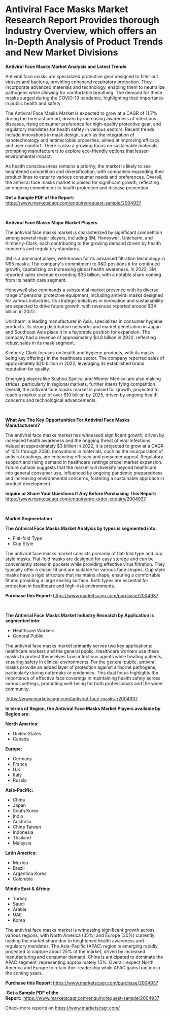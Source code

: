 <p><h1>Antiviral Face Masks Market Research Report Provides thorough Industry Overview, which offers an In-Depth Analysis of Product Trends and New Market Divisions</h1></p><p><strong>Antiviral Face Masks Market Analysis and Latest Trends</strong></p>
<p><p>Antiviral face masks are specialized protective gear designed to filter out viruses and bacteria, providing enhanced respiratory protection. They incorporate advanced materials and technology, enabling them to neutralize pathogens while allowing for comfortable breathing. The demand for these masks surged during the COVID-19 pandemic, highlighting their importance in public health and safety.</p><p>The Antiviral Face Masks Market is expected to grow at a CAGR of 11.7% during the forecast period, driven by increasing awareness of infectious diseases, rising consumer preference for high-quality protective gear, and regulatory mandates for health safety in various sectors. Recent trends include innovations in mask design, such as the integration of nanotechnology and antimicrobial properties, aimed at improving efficacy and user comfort. There is also a growing focus on sustainable materials, prompting manufacturers to explore eco-friendly options that lessen environmental impact.</p><p>As health consciousness remains a priority, the market is likely to see heightened competition and diversification, with companies expanding their product lines to cater to various consumer needs and preferences. Overall, the antiviral face masks market is poised for significant growth, reflecting an ongoing commitment to health protection and disease prevention.</p></p>
<p><strong>Get a Sample PDF of the Report:&nbsp;</strong> <a href="https://www.marketscagr.com/enquiry/request-sample/2004937?utm_campaign=1998&utm_medium=2&utm_source=Github&utm_content=ia&utm_term=15012025&utm_id=antiviral-face-masks">https://www.marketscagr.com/enquiry/request-sample/2004937</a></p>
<p>&nbsp;</p>
<p><strong>Antiviral Face Masks Major Market Players</strong></p>
<p><p>The antiviral face masks market is characterized by significant competition among several major players, including 3M, Honeywell, Unicharm, and Kimberly-Clark, each contributing to the growing demand driven by health concerns and regulatory standards.</p><p>3M is a dominant player, well-known for its advanced filtration technology in N95 masks. The company's commitment to R&D positions it for continued growth, capitalizing on increasing global health awareness. In 2022, 3M reported sales revenue exceeding $35 billion, with a notable share coming from its health care segment.</p><p>Honeywell also commands a substantial market presence with its diverse range of personal protective equipment, including antiviral masks designed for various industries. Its strategic initiatives in innovation and sustainability are expected to drive future growth, with revenues reported around $34 billion in 2022.</p><p>Unicharm, a leading manufacturer in Asia, specializes in consumer hygiene products. Its strong distribution networks and market penetration in Japan and Southeast Asia place it in a favorable position for expansion. The company had a revenue of approximately $4.8 billion in 2022, reflecting robust sales in its mask segment.</p><p>Kimberly-Clark focuses on health and hygiene products, with its masks being key offerings in the healthcare sector. The company reported sales of approximately $20 billion in 2022, leveraging its established brand reputation for quality.</p><p>Emerging players like Suzhou Sanical and Winner Medical are also making strides, particularly in regional markets, further intensifying competition. Overall, the antiviral face masks market is poised for growth, projected to reach a market size of over $10 billion by 2025, driven by ongoing health concerns and technological advancements.</p></p>
<p>&nbsp;</p>
<p><strong>What Are The Key Opportunities For Antiviral Face Masks Manufacturers?</strong></p>
<p><p>The antiviral face masks market has witnessed significant growth, driven by increased health awareness and the ongoing threat of viral infections. Valued at approximately $3 billion in 2022, it is projected to grow at a CAGR of 10% through 2030. Innovations in materials, such as the incorporation of antiviral coatings, are enhancing efficacy and consumer appeal. Regulatory support and rising demand in healthcare settings propel market expansion. Future outlook suggests that the market will diversify beyond healthcare into general consumer use, influenced by ongoing pandemic preparedness and increasing environmental concerns, fostering a sustainable approach in product development.</p></p>
<p><strong>Inquire or Share Your Questions If Any Before Purchasing This Report:</strong> <a href="https://www.marketscagr.com/enquiry/pre-order-enquiry/2004937?utm_campaign=1998&utm_medium=2&utm_source=Github&utm_content=ia&utm_term=15012025&utm_id=antiviral-face-masks">https://www.marketscagr.com/enquiry/pre-order-enquiry/2004937</a></p>
<p>&nbsp;</p>
<p><strong>Market Segmentation</strong></p>
<p><strong>The Antiviral Face Masks Market Analysis by types is segmented into:</strong></p>
<p><ul><li>Flat-fold Type</li><li>Cup Style</li></ul></p>
<p><p>The antiviral face masks market consists primarily of flat-fold type and cup style masks. Flat-fold masks are designed for easy storage and can be conveniently stored in pockets while providing effective virus filtration. They typically offer a closer fit and are suitable for various face shapes. Cup style masks have a rigid structure that maintains shape, ensuring a comfortable fit and providing a large sealing surface. Both types are essential for protection in healthcare and high-risk environments.</p></p>
<p><strong>Purchase this Report:&nbsp;</strong><a href="https://www.marketscagr.com/purchase/2004937?utm_campaign=1998&utm_medium=2&utm_source=Github&utm_content=ia&utm_term=15012025&utm_id=antiviral-face-masks">https://www.marketscagr.com/purchase/2004937</a></p>
<p>&nbsp;</p>
<p><strong>The Antiviral Face Masks Market Industry Research by Application is segmented into:</strong></p>
<p><ul><li>Healthcare Workers</li><li>General Public</li></ul></p>
<p><p>The antiviral face masks market primarily serves two key applications: healthcare workers and the general public. Healthcare workers use these masks to protect themselves from infectious agents while treating patients, ensuring safety in clinical environments. For the general public, antiviral masks provide an added layer of protection against airborne pathogens, particularly during outbreaks or epidemics. This dual focus highlights the importance of effective face coverings in maintaining health safety across various settings, promoting well-being for both professionals and the wider community.</p></p>
<p><a href="https://www.marketscagr.com/antiviral-face-masks-r2004937?utm_campaign=1998&utm_medium=2&utm_source=Github&utm_content=ia&utm_term=15012025&utm_id=antiviral-face-masks">&nbsp;https://www.marketscagr.com/antiviral-face-masks-r2004937</a></p>
<p><strong>In terms of Region, the Antiviral Face Masks Market Players available by Region are:</strong></p>
<p>
    <p> <strong> North America: </strong>
        <ul>
            <li>United States</li>
            <li>Canada</li>
        </ul>
        </p> 
    <p> <strong> Europe: </strong>
        <ul>
            <li>Germany</li>
            <li>France</li>
            <li>U.K.</li>
            <li>Italy</li>
            <li>Russia</li>
        </ul>
        </p> 
    <p> <strong> Asia-Pacific: </strong>
        <ul>
            <li>China</li>
            <li>Japan</li>
            <li>South Korea</li>
            <li>India</li>
            <li>Australia</li>
            <li>China Taiwan</li>
            <li>Indonesia</li>
            <li>Thailand</li>
            <li>Malaysia</li>
        </ul>
        </p> 
    <p> <strong> Latin America: </strong>
        <ul>
            <li>Mexico</li>
            <li>Brazil</li>
            <li>Argentina Korea</li>
            <li>Colombia</li>
        </ul>
        </p> 
    <p> <strong> Middle East & Africa: </strong>
        <ul>
            <li>Turkey</li>
            <li>Saudi</li>
            <li>Arabia</li>
            <li>UAE</li>
            <li>Korea</li>
        </ul>
    </p>
    </p>
<p><p>The antiviral face masks market is witnessing significant growth across various regions, with North America (35%) and Europe (30%) currently leading the market share due to heightened health awareness and regulatory mandates. The Asia-Pacific (APAC) region is emerging rapidly, projected to capture about 25% of the market, driven by increased manufacturing and consumer demand. China is anticipated to dominate the APAC segment, representing approximately 15%. Overall, expect North America and Europe to retain their leadership while APAC gains traction in the coming years.</p></p>
<p><strong>Purchase this Report: </strong><a href="https://www.marketscagr.com/purchase/2004937?utm_campaign=1998&utm_medium=2&utm_source=Github&utm_content=ia&utm_term=15012025&utm_id=antiviral-face-masks">https://www.marketscagr.com/purchase/2004937</a></p>
<p>&nbsp;<strong>Get a Sample PDF of the Report:&nbsp;&nbsp;</strong><a href="https://www.marketscagr.com/enquiry/request-sample/2004937?utm_campaign=1998&utm_medium=2&utm_source=Github&utm_content=ia&utm_term=15012025&utm_id=antiviral-face-masks">https://www.marketscagr.com/enquiry/request-sample/2004937</a></p>
<p><strong></strong></p>
<p>Check more reports on <a href="https://www.marketscagr.com/?utm_campaign=1998&utm_medium=2&utm_source=Github&utm_content=ia&utm_term=15012025&utm_id=antiviral-face-masks">https://www.marketscagr.com/</a></p>